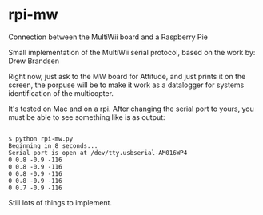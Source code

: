 rpi-mw
======

Connection between the MultiWii board and a Raspberry Pie

Small implementation of the MultiWii serial protocol, based on the work by: Drew Brandsen 

Right now, just ask to the MW board for Attitude, and just prints it on the screen, the porpuse will be to make it work as a datalogger for systems identification of the multicopter.

It's tested on Mac and on a rpi. After changing the serial port to yours, you must be able to see something like is as output:

<code>
$ python rpi-mw.py
Beginning in 8 seconds...
Serial port is open at /dev/tty.usbserial-AM016WP4
0 0.8 -0.9 -116
0 0.8 -0.9 -116
0 0.8 -0.9 -116
0 0.8 -0.9 -116
0 0.7 -0.9 -116
</code>

Still lots of things to implement.
